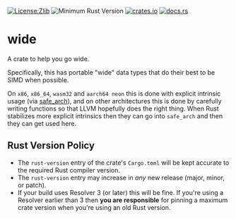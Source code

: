 [![License:Zlib](https://img.shields.io/badge/License-Zlib-brightgreen.svg)](https://opensource.org/licenses/Zlib)
![Minimum Rust Version](https://img.shields.io/badge/Min%20Rust-1.89-green.svg)
[![crates.io](https://img.shields.io/crates/v/wide.svg)](https://crates.io/crates/wide)
[![docs.rs](https://docs.rs/wide/badge.svg)](https://docs.rs/wide/)

# wide

A crate to help you go wide.

Specifically, this has portable "wide" data types that do their best to be SIMD when possible.

On `x86`, `x86_64`, `wasm32` and `aarch64 neon` this is done with explicit
intrinsic usage (via [safe_arch](https://docs.rs/safe_arch)), and on other
architectures this is done by carefully writing functions so that LLVM hopefully
does the right thing. When Rust stabilizes more explicit intrinsics then they
can go into `safe_arch` and then they can get used here.

## Rust Version Policy

* The `rust-version` entry of the crate's `Cargo.toml` will be kept accurate to
  the required Rust compiler version.
* The `rust-version` entry may increase in *any* new release (major, minor, or patch).
* If your build uses Resolver 3 (or later) this will be fine. If you're using a
  Resolver earlier than 3 then **you are responsible** for pinning a maximum
  crate version when you're using an old Rust version.
